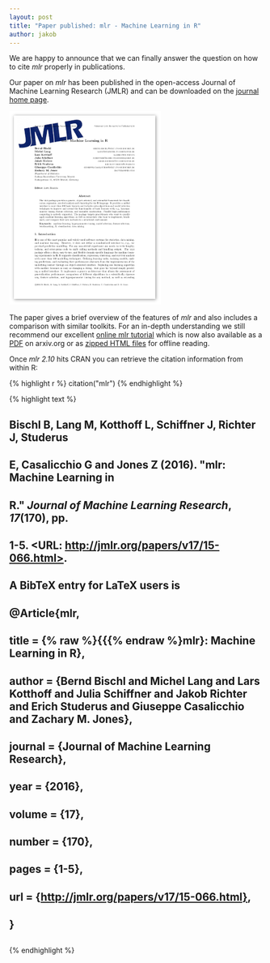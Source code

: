 ```yaml
---
layout: post
title: "Paper published: mlr - Machine Learning in R"
author: jakob
---
```


We are happy to announce that we can finally answer the question on how to cite *mlr* properly in publications.

Our paper on *mlr* has been published in the open-access Journal of Machine Learning Research (JMLR) and can be downloaded on the [journal home page](http://www.jmlr.org/papers/v17/15-066.html).

<!--more-->

[![preview paper](/images/2016-10-20-Paper-published-mlr-Machine-Learning-in-R/paper-first-page.png)](http://www.jmlr.org/papers/v17/15-066.html)

The paper gives a brief overview of the features of *mlr* and also includes a comparison with similar toolkits.
For an in-depth understanding we still recommend our excellent [online mlr tutorial](https://mlr-org.github.io/mlr/) which is now also available as a [PDF](https://arxiv.org/abs/1609.06146) on arxiv.org or as [zipped HTML files](https://mlr-org.github.io/mlr/devel/mlr_tutorial.zip) for offline reading.

Once *mlr 2.10* hits CRAN you can retrieve the citation information from within R:

{% highlight r %}
citation("mlr")
{% endhighlight %}

{% highlight text %}
## 
##  Bischl B, Lang M, Kotthoff L, Schiffner J, Richter J, Studerus
##  E, Casalicchio G and Jones Z (2016). "mlr: Machine Learning in
##  R." _Journal of Machine Learning Research_, *17*(170), pp.
##  1-5. <URL: http://jmlr.org/papers/v17/15-066.html>.
##  
##  A BibTeX entry for LaTeX users is
##  
##    @Article{mlr,
##      title = {% raw %}{{{% endraw %}mlr}: Machine Learning in R},
##      author = {Bernd Bischl and Michel Lang and Lars Kotthoff and Julia Schiffner and Jakob Richter and Erich Studerus and Giuseppe Casalicchio and Zachary M. Jones},
##      journal = {Journal of Machine Learning Research},
##      year = {2016},
##      volume = {17},
##      number = {170},
##      pages = {1-5},
##      url = {http://jmlr.org/papers/v17/15-066.html},
##    }
## 
{% endhighlight %}

